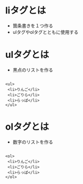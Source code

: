 # liタグとは
- 箇条書きを１つ作る
- ulタグやolタグとともに使用する



# ulタグとは
- 黒点のリストを作る 

```

<ul>
 <li>りんご</li>
 <li>ごりら</li>
 <li>らっぱ</li>
</ul>

```


# olタグとは
- 数字のリストを作る

```

<ol>
 <li>りんご</li>
 <li>ごりら</li>
 <li>らっぱ</li>
</ol>

```
